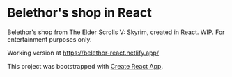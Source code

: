 # Belethor's shop in React

Belethor's shop from The Elder Scrolls V: Skyrim, created in React. WIP. For entertainment purposes only.

Working version at https://belethor-react.netlify.app/

This project was bootstrapped with [Create React App](https://github.com/facebook/create-react-app).
